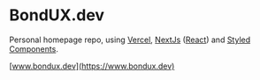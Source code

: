 # BondUX.dev

Personal homepage repo, using [Vercel](https://vercel.com/), [NextJs](https://nextjs.org/) ([React](https://reactjs.org/)) and [Styled Components](https://styled-components.com/).

[www.bondux.dev](https://www.bondux.dev)
